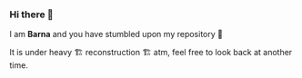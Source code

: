 ### Hi there 👋


I am **Barna** and you have stumbled upon my repository 👀

It is under heavy 🏗️ reconstruction 🏗️ atm, feel free to look back at another time. 
